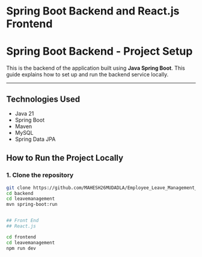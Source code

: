 # Spring Boot Backend and React.js Frontend

# Spring Boot Backend - Project Setup

This is the backend of the application built using **Java Spring Boot**. This guide explains how to set up and run the backend service locally.

---

##  Technologies Used

- Java 21
- Spring Boot
- Maven 
- MySQL 
- Spring Data JPA



##  How to Run the Project Locally

### 1. Clone the repository

```bash
git clone https://github.com/MAHESH26MUDADLA/Employee_Leave_Management_Project.git
cd backend 
cd leavemanagement
mvn spring-boot:run


## Front End
## React.js 

cd frontend
cd leavemanagement
npm run dev

